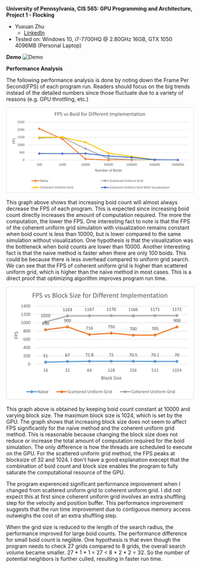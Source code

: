 **University of Pennsylvania, CIS 565: GPU Programming and Architecture,
Project 1 - Flocking**

* Yuxuan Zhu
  * [LinkedIn](https://www.linkedin.com/in/andrewyxzhu/)
* Tested on: Windows 10, i7-7700HQ @ 2.80GHz 16GB, GTX 1050 4096MB (Personal Laptop)

**Demo**
![Demo](images/Recording.gif)

**Performance Analysis**

The following performance analysis is done by noting down the Frame Per Second(FPS) of each 
program run. Readers should focus on the big trends instead of the detailed numbers since those
fluctuate due to a variety of reasons (e.g. GPU throttling, etc.)

![Boid](images/Boid.png)

This graph above shows that increasing boid count will almost always decrease the FPS of each program. 
This is expected since increasing boid count directly increases the amount of computation required. 
The more the computation, the lower the FPS. One interesting fact to note is that the FPS of the coherent
uniform grid simulation with visualization remains constant when boid count is less than 10000, 
but is lower compared to the same simulation without visualization. One hypothesis is that the visualization was
the bottleneck when boid counts are lower than 10000. Another interesting fact is that the naive method is faster 
when there are only 100 boids. This could be because there is less overhead compared to uniform grid search. 
We can see that the FPS of coherent uniform grid is higher than scattered uniform grid, 
which is higher than the naive method in most cases. This is a direct proof that optimizing 
algorithm improves program run time. 

![Blocksize](images/Blocksize.png)

This graph above is obtained by keeping boid count constant at 10000 and varying block size. The maximum block size is 1024, which is
set by the GPU. The graph shows that increasing block size does not seem to affect FPS significantly for the naive method and the coherent uniform grid method. 
This is reasonable because changing the block size does not reduce or increase the total amount of computation required for the boid simulation. 
The only difference is how the threads are scheduled to execute on the GPU. For the scattered uniform grid method, the FPS
peaks at blocksize of 32 and 1024. I don't have a good explanation execept that the combination of boid count and block size enables
the program to fully saturate the computational resource of the GPU.

The program experenced significant performance improvement when I changed from scattered uniform grid to coherent uniform grid.
I did not expect this at first since coherent uniform grid involves an extra shuffling step for the velocity and position buffer.
This performance improvement suggests that the run time improvement due to contiguous memory access outweighs the cost of an extra
shuffling step.

When the grid size is reduced to the length of the search radius, the performance improved for large boid counts. The 
performance difference for small boid count is neglible. One hypothesis is that even though the program
needs to check 27 grids compared to 8 grids, the overall search volume became smaller. 
27 * 1 * 1 = 27 < 8 * 2 * 2 = 32. So the number of potential neighbors is further culled, resulting in faster run time.
